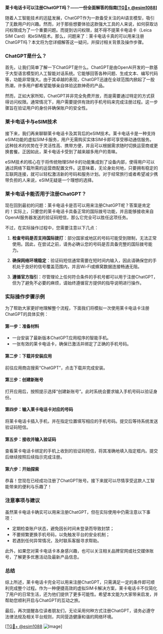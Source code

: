 **莱卡电话卡可以注册ChatGPT吗？——一份全面解答的指南[[TG💪+ @esim1088](https://t.me/s/esim1088)]**

随着人工智能技术的迅猛发展，ChatGPT作为一款备受关注的AI语言模型，吸引了无数用户的兴趣。然而，对于那些想要体验这款强大工具的人来说，如何获取访问权限成为了一个重要问题。而提到访问权限，就不得不提莱卡电话卡（Leica SIM Card）和eSIM技术。那么，问题来了：莱卡电话卡真的可以用来注册ChatGPT吗？本文将为您详细解答这一疑问，并探讨相关背景及操作步骤。

### ChatGPT是什么？

首先，让我们简单了解一下ChatGPT是什么。ChatGPT是由OpenAI开发的一款基于大型语言模型的人工智能对话系统。它能够回答各种问题、生成文本、编写代码等，功能非常强大。由于其卓越的表现，ChatGPT迅速在全球范围内掀起了一股热潮，许多用户都希望能够亲自体验这款神奇的产品。

然而，正如大家所知，ChatGPT并非完全免费开放，而是需要通过特定的方式获得访问权限。通常情况下，用户需要提供有效的手机号码来完成注册过程。这一步骤旨在验证用户的身份并确保账户的安全性。

### 莱卡电话卡与eSIM技术

接下来，我们再来聊聊莱卡电话卡及其背后的eSIM技术。莱卡电话卡是一种支持eSIM功能的虚拟SIM卡服务，用户无需购买实体SIM卡即可享受移动通信服务。这种技术的优势在于灵活性高、携带方便，并且可以根据需求随时切换运营商或更换套餐。正因如此，莱卡电话卡受到了越来越多用户的青睐。

eSIM技术的核心在于将传统物理SIM卡的功能集成到了设备内部，使得用户可以通过网络下载所需的运营商配置文件。这意味着，无论身处何地，只要拥有稳定的互联网连接，就可以轻松激活新的号码和服务计划。对于经常旅行或者希望减少携带负担的人来说，eSIM无疑是一个理想的选择。

### 莱卡电话卡能否用于注册ChatGPT？

现在回到最初的问题：莱卡电话卡是否可以用来注册ChatGPT呢？答案是肯定的！实际上，只要您的莱卡电话卡具备正常的国际拨号功能，并且能够接收来自OpenAI服务器发送的验证码短信，那么它完全可以胜任这项任务。

不过，在实际操作过程中，您需要注意以下几点：

1. **检查号码是否支持国际拨打**：部分国家或地区的号码可能受到限制，无法正常使用。因此，在尝试之前，请务必确认您的号码是否具备完整的国际拨号能力。
   
2. **确保网络环境稳定**：验证码短信通常需要在短时间内输入，因此请确保您的手机处于良好的信号覆盖范围内，并且Wi-Fi或蜂窝数据连接畅通无阻。
   
3. **遵循官方指引**：尽管理论上任何符合条件的手机号都可以用于注册ChatGPT，但为了避免不必要的麻烦，请始终遵循官方提供的指导说明进行操作。

### 实际操作步骤示例

为了帮助大家更好地理解整个流程，下面我们将模拟一次使用莱卡电话卡注册ChatGPT的具体实例：

#### 第一步：准备材料
- 一台安装了最新版本ChatGPT应用程序的智能手机。
- 一张有效的莱卡电话卡，确保已激活并绑定了正确的手机号码。

#### 第二步：下载并安装应用
前往应用商店搜索“ChatGPT”，点击下载并完成安装。

#### 第三步：创建新账号
打开应用后，按照提示选择“创建新账号”。此时系统会要求输入手机号码以验证身份。

#### 第四步：输入莱卡电话卡对应的号码
将莱卡电话卡插入手机，并在指定位置填写相应的手机号码。提交后等待系统发送验证码短信。

#### 第五步：接收并输入验证码
查看莱卡电话卡绑定的手机上收到的验证码短信，将其准确地填入指定框内。提交后继续按照后续指示完成注册。

#### 第六步：开始探索
恭喜！您现在已经成功注册了ChatGPT账号。接下来就可以尽情享受这款人工智能带来的便利与乐趣了！

### 注意事项与建议

虽然莱卡电话卡确实可以用来注册ChatGPT，但在实际使用中仍需注意以下事项：
- 定期检查账户状态，避免因长时间未登录而导致封禁；
- 不要频繁更换手机号码，以免触发平台的安全机制；
- 若遇到任何异常情况，及时联系客服寻求帮助。

此外，如果您对莱卡电话卡本身感兴趣，也可以关注相关品牌官网或社交媒体账号，了解更多优惠活动及最新产品信息。

### 总结

综上所述，莱卡电话卡完全可以用来注册ChatGPT，只需满足一定的条件即可顺利完成整个过程。作为一种便捷高效的虚拟SIM卡解决方案，莱卡电话卡不仅简化了用户的日常生活，还为他们提供了更多可能性。希望本文能为大家带来启发，并帮助您顺利开启与ChatGPT的互动之旅。

最后，再次提醒各位读者朋友们，无论采用何种方式注册ChatGPT，请务必遵守法律法规及相关平台规则，共同营造健康和谐的网络环境。

[[TG💪+ @esim1088](https://t.me/s/esim1088) ![Image](https://i.postimg.cc/4NQfJmqS/Snipaste-2025-05-13-00-14-12.png)]